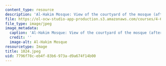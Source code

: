 ```yaml
---
content_type: resource
description: 'Al-Hakim Mosque: View of the courtyard of the mosque (after restoration).'
file: https://ol-ocw-studio-app-production.s3.amazonaws.com/courses/4-615-the-architecture-of-cairo-spring-2002/7796f78ceb4f83b6973ad9a674f14b00_1024.jpeg
file_type: image/jpeg
image_metadata:
  caption: 'Al-Hakim Mosque: View of the courtyard of the mosque (after restoration).'
  credit: ''
  image-alt: Al-Hakim Mosque
resourcetype: Image
title: 1024.jpeg
uid: 7796f78c-eb4f-83b6-973a-d9a674f14b00
---
```

